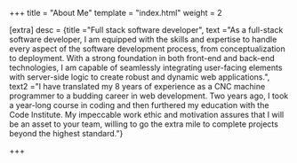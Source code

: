 +++
title = "About Me"
template = "index.html"
weight = 2

[extra]
desc = {title ="Full stack software developer", text ="As a full-stack software developer, I am equipped with the skills and expertise to handle every aspect of the software development process, from conceptualization to deployment. With a strong foundation in both front-end and back-end technologies, I am capable of seamlessly integrating user-facing elements with server-side logic to create robust and dynamic web applications.", text2 ="I have translated my 8 years of experience as a CNC machine programmer to a budding career in web development. Two years ago, I took a year-long course in coding and then furthered my education with the Code Institute. My impeccable work ethic and motivation assures that I will be an asset to your team, willing to go the extra mile to complete projects beyond the highest standard."}

+++
